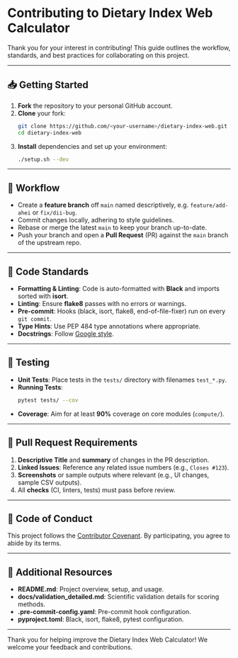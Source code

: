 # Contributing to Dietary Index Web Calculator

Thank you for your interest in contributing! This guide outlines the workflow, standards, and best practices for collaborating on this project.

---

## 📥 Getting Started

1. **Fork** the repository to your personal GitHub account.
2. **Clone** your fork:
   ```bash
   git clone https://github.com/<your-username>/dietary-index-web.git
   cd dietary-index-web
   ```
3. **Install** dependencies and set up your environment:
   ```bash
   ./setup.sh --dev
   ```

---

## 🌿 Workflow

- Create a **feature branch** off `main` named descriptively, e.g. `feature/add-ahei` or `fix/dii-bug`.
- Commit changes locally, adhering to style guidelines.
- Rebase or merge the latest `main` to keep your branch up-to-date.
- Push your branch and open a **Pull Request** (PR) against the `main` branch of the upstream repo.

---

## 🔧 Code Standards

- **Formatting & Linting**: Code is auto-formatted with **Black** and imports sorted with **isort**.
- **Linting**: Ensure **flake8** passes with no errors or warnings.
- **Pre-commit**: Hooks (black, isort, flake8, end-of-file-fixer) run on every `git commit`.
- **Type Hints**: Use PEP 484 type annotations where appropriate.
- **Docstrings**: Follow [Google style](https://google.github.io/styleguide/pyguide.html#38-comments-and-docstrings).

---

## 🧪 Testing

- **Unit Tests**: Place tests in the `tests/` directory with filenames `test_*.py`.
- **Running Tests**:
  ```bash
  pytest tests/ --cov
  ```
- **Coverage**: Aim for at least **90%** coverage on core modules (`compute/`).

---

## 🚀 Pull Request Requirements

1. **Descriptive Title** and **summary** of changes in the PR description.
2. **Linked Issues**: Reference any related issue numbers (e.g., `Closes #123`).
3. **Screenshots** or sample outputs where relevant (e.g., UI changes, sample CSV outputs).
4. All **checks** (CI, linters, tests) must pass before review.

---

## 🤝 Code of Conduct

This project follows the [Contributor Covenant](https://www.contributor-covenant.org/). By participating, you agree to abide by its terms.

---

## 📖 Additional Resources

- **README.md**: Project overview, setup, and usage.
- **docs/validation\_detailed.md**: Scientific validation details for scoring methods.
- **.pre-commit-config.yaml**: Pre-commit hook configuration.
- **pyproject.toml**: Black, isort, flake8, pytest configuration.

---

Thank you for helping improve the Dietary Index Web Calculator! We welcome your feedback and contributions.
